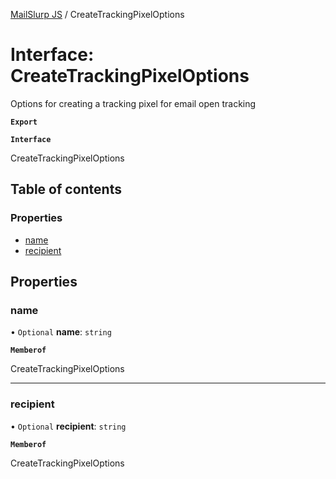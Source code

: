 [MailSlurp JS](../README.md) / CreateTrackingPixelOptions

# Interface: CreateTrackingPixelOptions

Options for creating a tracking pixel for email open tracking

**`Export`**

**`Interface`**

CreateTrackingPixelOptions

## Table of contents

### Properties

- [name](CreateTrackingPixelOptions.md#name)
- [recipient](CreateTrackingPixelOptions.md#recipient)

## Properties

### name

• `Optional` **name**: `string`

**`Memberof`**

CreateTrackingPixelOptions

___

### recipient

• `Optional` **recipient**: `string`

**`Memberof`**

CreateTrackingPixelOptions
